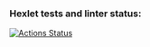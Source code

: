 ### Hexlet tests and linter status:
[![Actions Status](https://github.com/lostcoast256/frontend-project-44/actions/workflows/hexlet-check.yml/badge.svg)](https://github.com/lostcoast256/frontend-project-44/actions)